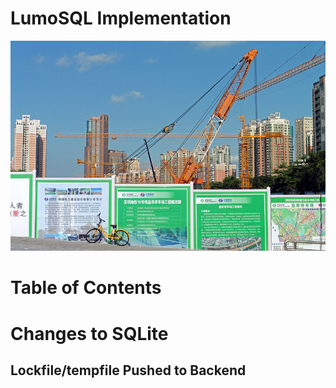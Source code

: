 <!-- SPDX-License-Identifier: CC-BY-SA-4.0 -->
<!-- SPDX-FileCopyrightText: 2020 The LumoSQL Authors -->
<!-- SPDX-ArtifactOfProjectName: LumoSQL -->
<!-- SPDX-FileType: Documentation -->
<!-- SPDX-FileComment: Original by Dan Shearer, 2020 -->

LumoSQL Implementation
======================

![](./images/lumo-implementation-intro.jpg "Metro Station Construction Futian Shenzhen China, CC license, https://www.flickr.com/photos/dcmaster/36740345496")


Table of Contents
=================

# Changes to SQLite

## Lockfile/tempfile Pushed to Backend


